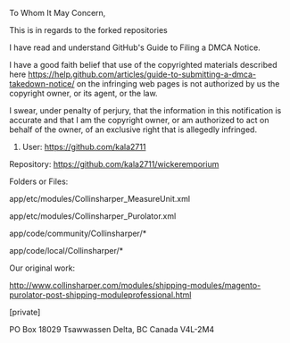 To Whom It May Concern,

This is in regards to the forked repositories

I have read and understand GitHub's Guide to Filing a DMCA Notice.

I have a good faith belief that use of the copyrighted materials described
here
https://help.github.com/articles/guide-to-submitting-a-dmca-takedown-notice/
on the infringing web pages is not authorized by us the copyright owner, or
its agent, or the law.

I swear, under penalty of perjury, that the information in this
notification is accurate and that I am the copyright owner, or am
authorized to act on behalf of the owner, of an exclusive right that is
allegedly infringed.

1. User:
https://github.com/kala2711

Repository:
https://github.com/kala2711/wickeremporium

Folders or Files:

app/etc/modules/Collinsharper_MeasureUnit.xml

app/etc/modules/Collinsharper_Purolator.xml

app/code/community/Collinsharper/*

app/code/local/Collinsharper/*

Our original work:

http://www.collinsharper.com/modules/shipping-modules/magento-purolator-post-shipping-moduleprofessional.html

[private]

PO Box 18029 Tsawwassen Delta, BC Canada V4L-2M4
